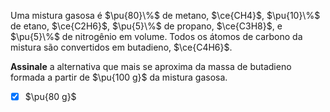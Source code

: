Uma mistura gasosa é $\pu{80}\%$ de metano, $\ce{CH4}$, $\pu{10}\%$ de etano, $\ce{C2H6}$, $\pu{5}\%$ de propano, $\ce{C3H8}$, e $\pu{5}\%$ de nitrogênio em volume. Todos os átomos de carbono da mistura são convertidos em butadieno, $\ce{C4H6}$.

**Assinale** a alternativa que mais se aproxima da massa de butadieno formada a partir de $\pu{100 g}$ da mistura gasosa.

- [x] $\pu{80 g}$

